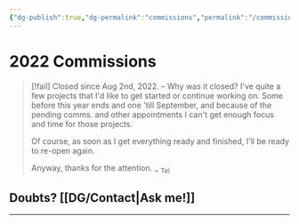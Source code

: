 ```yaml
---
{"dg-publish":true,"dg-permalink":"commissions","permalink":"/commissions/","dgHomeLink":true,"dgPassFrontmatter":false}
---
```



# 2022 Commissions
> [!fail] Closed since Aug 2nd, 2022.
> – Why was it closed?
> I've quite a few projects that I'd like to get started or continue working on.
> Some before this year ends and one 'till September, and because of the pending comms. and other appointments I can't get enough focus and time for those projects.
> 
> Of course, as soon as I get everything ready and finished, I'll be ready to re-open again.
> 
> Anyway, thanks for the attention.
> <sub>~ Tei</sub>

## Doubts? [[DG/Contact|Ask me!]]
____


